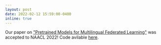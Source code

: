 ```yaml
---
layout: post
date: 2022-02-12 15:59:00-0400
inline: true
---
```


Our paper on ["Pretrained Models for Multilingual Federated Learning"](https://arxiv.org/abs/2206.02291) was accepted to NAACL 2022! Code avilable [here](https://github.com/orionw/Multilingual-Federated-Learning).
